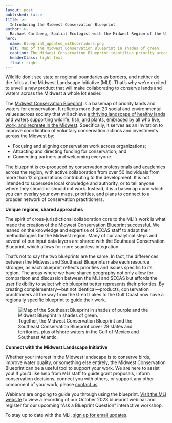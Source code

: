 ```yaml
---
layout: post
published: false
title: >-
  Introducing the Midwest Conservation Blueprint
author: >-
  Rachael Carlberg, Spatial Ecologist with the Midwest Region of the U.S. Fish and Wildlife Service
hero:
  name: Blueprint_updated_withcorridors.png
  alt: Map of the Midwest Conservation Blueprint in shades of green.
  caption: The Midwest Conservation Blueprint identifies priority areas for conservation and important areas for connectivity throughout the Midwest.
  headerClass: light-text
  float: right
---
```

Wildlife don’t see state or regional boundaries as borders, and neither do the folks at the Midwest Landscape Initiative (MLI). That’s why we’re excited to unveil a new product that will make collaborating to conserve lands and waters across the Midwest a whole lot easier.

The [Midwest Conservation Blueprint](https://mcap-fws.hub.arcgis.com/pages/midwest-conservation-blueprint) is a basemap of priority lands and waters for conservation. It reflects more than 20 social and environmental values across society that will achieve [a thriving landscape of healthy lands and waters supporting wildlife, fish, and plants, embraced by all who live, work, and recreate in the Midwest](https://www.mlimidwest.org/vision-and-goals/).<!--more--> Specifically, it serves as an invitation to improve coordination of voluntary conservation actions and investments across the Midwest by:

- Focusing and aligning conservation work across organizations;
- Attracting and directing funding for conservation; and
- Connecting partners and welcoming everyone.

The blueprint is co-produced by conservation professionals and academics across the region, with active collaboration from over 50 individuals from more than 12 organizations contributing to the development. It is not intended to supersede local knowledge and authority, or to tell anyone where they should or should not work. Instead, it is a basemap upon which you can overlay your own maps, priorities, and plans to connect to a broader network of conservation practitioners.

**Unique regions, shared approaches**  

The spirit of cross-jurisdictional collaboration core to the MLI’s work is what made the creation of the Midwest Conservation Blueprint successful. We leaned on the knowledge and expertise of SECAS staff to adapt their methodologies for the Midwest region. Many of our analytical steps and several of our input data layers are shared with the Southeast Conservation Blueprint, which allows for more seamless integration.

That’s not to say the two blueprints are the same. In fact, the differences between the Midwest and Southeast Blueprints make each resource stronger, as each blueprint reflects priorities and issues specific to its region. The areas where we have shared geography not only allow for comparison and discussion between the MLI and SECAS but affords the user flexibility to select which blueprint better represents their priorities. By creating complementary—but not identical—products, conservation practitioners all the way from the Great Lakes to the Gulf Coast now have a regionally specific blueprint to guide their work.

<figure>
  <img src="http://secassoutheast.org/images/Layoutforblog.png" alt="Map of the Southeast Blueprint in shades of purple and the Midwest Blueprint in shades of green."/>
  <figcaption>Together, the Midwest Conservation Blueprint and the Southeast Conservation Blueprint cover 28 states and territories, plus offshore waters in the Gulf of Mexico and Southeast Atlantic.</figcaption>
</figure>

**Connect with the Midwest Landscape Initiative**  

Whether your interest in the Midwest landscape is to conserve birds, improve water quality, or something else entirely, the Midwest Conservation Blueprint can be a useful tool to support your work. We are here to assist you! If you’d like help from MLI staff to guide grant proposals, inform conservation decisions, connect you with others, or support any other component of your work, please [contact us](https://www.mlimidwest.org/about-us/contact-mli-staff/).

Webinars are ongoing to guide you through using the blueprint. [Visit the MLI website](https://www.mlimidwest.org/oct-2023-blueprint-webinar/) to view a recording of our October 2023 blueprint webinar and register for our upcoming “Ask a Blueprint Question” interactive workshop.

To stay up to date with the MLI, [sign up for email updates](https://www.mlimidwest.org/email-updates/).
